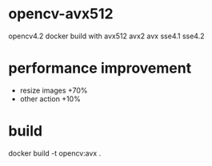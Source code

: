 # opencv-avx512
opencv4.2 docker build with avx512 avx2 avx sse4.1 sse4.2 

# performance improvement
- resize images +70% 
- other action  +10% 

# build
docker build -t opencv:avx .
